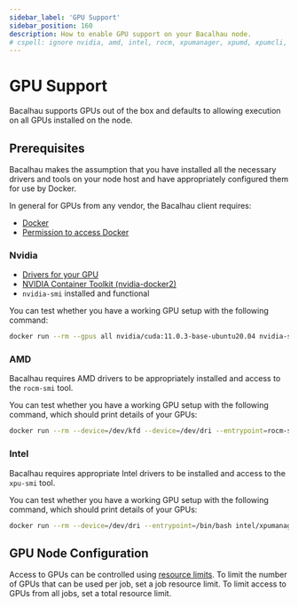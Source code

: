 ```yaml
---
sidebar_label: 'GPU Support'
sidebar_position: 160
description: How to enable GPU support on your Bacalhau node.
# cspell: ignore nvidia, amd, intel, rocm, xpumanager, xpumd, xpumcli, kfd, dri, nvidia-smi, rocm-smi, xpu-smi
---
```


# GPU Support

Bacalhau supports GPUs out of the box and defaults to allowing execution on all GPUs installed on the node.

## Prerequisites

Bacalhau makes the assumption that you have installed all the necessary drivers and tools on your node host and have appropriately configured them for use by Docker.

In general for GPUs from any vendor, the Bacalhau client requires:

* [Docker](https://get.docker.com/)
* [Permission to access Docker](https://docs.docker.com/engine/install/linux-postinstall/#manage-docker-as-a-non-root-user)

### Nvidia

* [Drivers for your GPU](https://docs.nvidia.com/datacenter/tesla/tesla-installation-notes/index.html)
* [NVIDIA Container Toolkit (nvidia-docker2)](https://docs.nvidia.com/datacenter/cloud-native/container-toolkit/install-guide.html)
* `nvidia-smi` installed and functional

You can test whether you have a working GPU setup with the following command:

```bash
docker run --rm --gpus all nvidia/cuda:11.0.3-base-ubuntu20.04 nvidia-smi
```

### AMD

Bacalhau requires AMD drivers to be appropriately installed and access to the
`rocm-smi` tool.

You can test whether you have a working GPU setup with the following command,
which should print details of your GPUs:

```bash
docker run --rm --device=/dev/kfd --device=/dev/dri --entrypoint=rocm-smi rocm/rocm-terminal
```

### Intel

Bacalhau requires appropriate Intel drivers to be installed and access to the
`xpu-smi` tool.

You can test whether you have a working GPU setup with the following command,
which should print details of your GPUs:

```bash
docker run --rm --device=/dev/dri --entrypoint=/bin/bash intel/xpumanager -- -c 'xpumd & sleep 5; xpumcli discovery'
```

## GPU Node Configuration

Access to GPUs can be controlled using [resource limits](./resource-limits.md).
To limit the number of GPUs that can be used per job, set a job resource limit.
To limit access to GPUs from all jobs, set a total resource limit.
